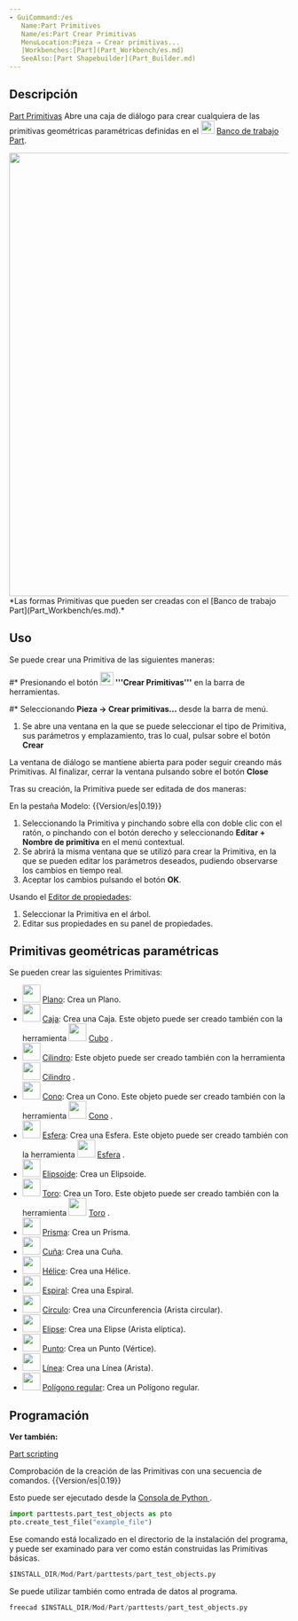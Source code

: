 ```yaml
---
- GuiCommand:/es
   Name:Part Primitives
   Name/es:Part Crear Primitivas
   MenuLocation:Pieza → Crear primitivas...
   |Workbenches:[Part](Part_Workbench/es.md)
   SeeAlso:[Part Shapebuilder](Part_Builder.md)
---
```



</div>

## Descripción

[Part Primitivas](Part_Primitives/es.md) Abre una caja de diálogo para crear cualquiera de las primitivas geométricas paramétricas definidas en el <img alt="" src=images/Workbench_Part.svg  style="width:24px;"> [Banco de trabajo Part](Part_Workbench/es.md).

<img alt="" src=images/Part_Primitives_example.png  style="width:800px;"> 
*Las formas Primitivas que pueden ser creadas con el [Banco de trabajo Part](Part_Workbench/es.md).*

## Uso

Se puede crear una Primitiva de las siguientes maneras:

\#\* Presionando el botón **<img src="images/Part_Primitives.svg" width=24px> '''Crear Primitivas'''** en la barra de herramientas.

\#\* Seleccionando **Pieza → Crear primitivas...** desde la barra de menú.

1.  Se abre una ventana en la que se puede seleccionar el tipo de Primitiva, sus parámetros y emplazamiento, tras lo cual, pulsar sobre el botón **Crear**

La ventana de diálogo se mantiene abierta para poder seguir creando más Primitivas. Al finalizar, cerrar la ventana pulsando sobre el botón **Close**

Tras su creación, la Primitiva puede ser editada de dos maneras:

En la pestaña Modelo: {{Version/es|0.19}}

1.  Seleccionando la Primitiva y pinchando sobre ella con doble clic con el ratón, o pinchando con el botón derecho y seleccionando **Editar + Nombre de primitiva** en el menú contextual.
2.  Se abrirá la misma ventana que se utilizó para crear la Primitiva, en la que se pueden editar los parámetros deseados, pudiendo observarse los cambios en tiempo real.
3.  Aceptar los cambios pulsando el botón **OK**.

Usando el [Editor de propiedades](Property_editor/es.md):

1.  Seleccionar la Primitiva en el árbol.
2.  Editar sus propiedades en su panel de propiedades.

## Primitivas geométricas paramétricas 

Se pueden crear las siguientes Primitivas:

-   <img alt="" src=images/Part_Plane.svg  style="width:32px;"> [Plano](Part_Plane/es.md): Crea un Plano.
-   <img alt="" src=images/Tree_Part_Box_Parametric.svg  style="width:32px;"> [Caja](Part_Box/es.md): Crea una Caja. Este objeto puede ser creado también con la herramienta <img alt="" src=images/Part_Box.svg  style="width:32px;"> [Cubo](Part_Box/es.md) .
-   <img alt="" src=images/Tree_Part_Cylinder_Parametric.svg  style="width:32px;"> [Cilindro](Part_Cylinder/es.md): Este objeto puede ser creado también con la herramienta <img alt="" src=images/Part_Cylinder.svg  style="width:32px;"> [Cilindro](Part_Cylinder/es.md) .
-   <img alt="" src=images/Tree_Part_Cone_Parametric.svg  style="width:32px;"> [Cono](Part_Cone/es.md): Crea un Cono. Este objeto puede ser creado también con la herramienta <img alt="" src=images/Part_Cone.svg  style="width:32px;"> [Cono](Part_Cone/es.md) .
-   <img alt="" src=images/Tree_Part_Sphere_Parametric.svg  style="width:32px;"> [Esfera](Part_Sphere/es.md): Crea una Esfera. Este objeto puede ser creado también con la herramienta <img alt="" src=images/Part_Sphere.svg  style="width:32px;"> [Esfera](Part_Sphere/es.md) .
-   <img alt="" src=images/Part_Ellipsoid.svg  style="width:32px;"> [Elipsoide](Part_Ellipsoid/es.md): Crea un Elipsoide.
-   <img alt="" src=images/Tree_Part_Torus_Parametric.svg  style="width:32px;"> [Toro](Part_Torus/es.md): Crea un Toro. Este objeto puede ser creado también con la herramienta <img alt="" src=images/Part_Torus.svg  style="width:32px;"> [Toro](Part_Torus/es.md) .
-   <img alt="" src=images/Part_Prism.svg  style="width:32px;"> [Prisma](Part_Prism/es.md): Crea un Prisma.
-   <img alt="" src=images/Part_Wedge.svg  style="width:32px;"> [Cuña](Part_Wedge/es.md): Crea una Cuña.
-   <img alt="" src=images/Part_Helix.svg  style="width:32px;"> [Hélice](Part_Helix/es.md): Crea una Hélice.
-   <img alt="" src=images/Part_Spiral.svg  style="width:32px;"> [Espiral](Part_Spiral/es.md): Crea una Espiral.
-   <img alt="" src=images/Part_Circle.svg  style="width:32px;"> [Círculo](Part_Circle/es.md): Crea una Circunferencia (Arista circular).
-   <img alt="" src=images/Part_Ellipse.svg  style="width:32px;"> [Elipse](Part_Ellipse/es.md): Crea una Elipse (Arista elíptica).
-   <img alt="" src=images/Part_Point.svg  style="width:32px;"> [Punto](Part_Point/es.md): Crea un Punto (Vértice).
-   <img alt="" src=images/Part_Line.svg  style="width:32px;"> [Línea](Part_Line/es.md): Crea una Línea (Arista).
-   <img alt="" src=images/Part_RegularPolygon.svg  style="width:32px;"> [Polígono regular](Part_RegularPolygon/es.md): Crea un Polígono regular.

## Programación


**Ver también:**

[Part scripting](Part_scripting.md)

Comprobación de la creación de las Primitivas con una secuencia de comandos. {{Version/es|0.19}}

Esto puede ser ejecutado desde la [Consola de Python ](Python_console/es.md). 
```python
import parttests.part_test_objects as pto
pto.create_test_file("example_file")
```

Ese comando está localizado en el directorio de la instalación del programa, y puede ser examinado para ver como están construidas las Primitivas básicas. 
```python
$INSTALL_DIR/Mod/Part/parttests/part_test_objects.py
```

Se puede utilizar también como entrada de datos al programa. 
```python
freecad $INSTALL_DIR/Mod/Part/parttests/part_test_objects.py
```


<div class="mw-translate-fuzzy">





</div>


 
